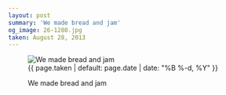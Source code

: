 ```yaml
---
layout: post
summary: 'We made bread and jam'
og_image: 26-1280.jpg
taken: August 28, 2013
---
```


<figure class="post" data-src="{{ site.assets_url }}/{{ page.og_image }}" data-sub-html='#caption-{{ page.id | remove_first: "/" }}'>
<img alt="We made bread and jam" sizes="(min-width: 700px) 50vw, calc(100vw - 2rem)" src="{{ site.assets_url }}/26-640.jpg" srcset="{{ site.assets_url }}/26-1280.jpg 1280w, {{ site.assets_url }}/26-960.jpg 960w, {{ site.assets_url }}/26-640.jpg 640w, {{ site.assets_url }}/26-320.jpg 320w"/>
<figcaption id='caption-{{ page.id | remove_first: "/" }}'>
<time>{{ page.taken | default: page.date | date: "%B %-d, %Y" }}</time>
<p>We made bread and jam</p>
</figcaption>
</figure>
